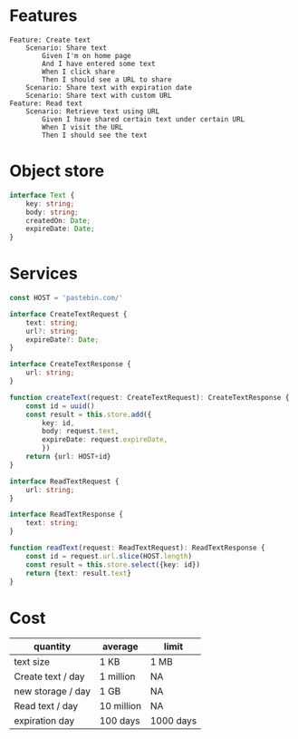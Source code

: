 # Features
```gherkin
Feature: Create text
    Scenario: Share text
        Given I'm on home page 
        And I have entered some text
        When I click share
        Then I should see a URL to share
    Scenario: Share text with expiration date
    Scenario: Share text with custom URL
Feature: Read text
    Scenario: Retrieve text using URL
        Given I have shared certain text under certain URL
        When I visit the URL
        Then I should see the text
```

# Object store
```typescript
interface Text {
    key: string;
    body: string;
    createdOn: Date;
    expireDate: Date;
}
```

# Services
```typescript
const HOST = 'pastebin.com/'

interface CreateTextRequest {
    text: string;
    url?: string;
    expireDate?: Date;
}

interface CreateTextResponse {
    url: string;
}

function createText(request: CreateTextRequest): CreateTextResponse {
    const id = uuid()
    const result = this.store.add({
        key: id,
        body: request.text,
        expireDate: request.expireDate,
        })
    return {url: HOST+id}
}

interface ReadTextRequest {
    url: string;
}

interface ReadTextResponse {
    text: string;
}

function readText(request: ReadTextRequest): ReadTextResponse {
    const id = request.url.slice(HOST.length)
    const result = this.store.select({key: id})
    return {text: result.text}
}
```

# Cost
quantity | average | limit
-|-|-
text size | 1 KB | 1 MB
Create text / day | 1 million | NA
new storage / day | 1 GB | NA
Read text / day | 10 million | NA
expiration day | 100 days | 1000 days
